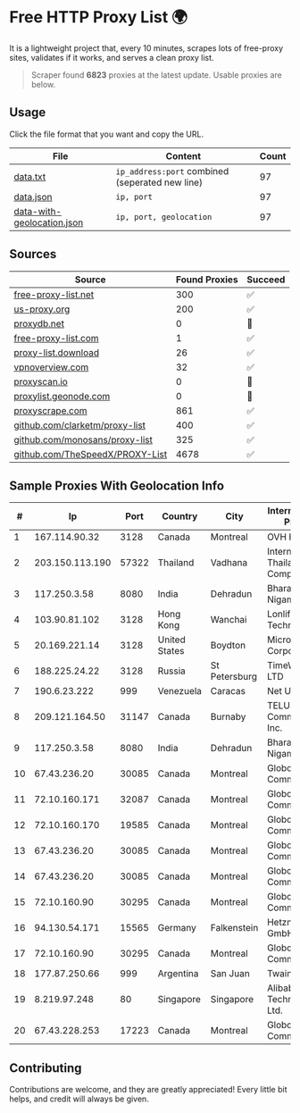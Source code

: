 
# Free HTTP Proxy List 🌍

It is a lightweight project that, every 10 minutes, scrapes lots of free-proxy sites, validates if it works, and serves a clean proxy list.


> Scraper found **6823** proxies at the latest update. Usable proxies are below.

## Usage

Click the file format that you want and copy the URL.


|File|Content|Count|
|----|-------|-----|
|[data.txt](https://raw.githubusercontent.com/themiralay/Proxy-List-World/master/data.txt)|`ip_address:port` combined (seperated new line)|97|
|[data.json](https://raw.githubusercontent.com/themiralay/Proxy-List-World/master/data.json)|`ip, port`|97|
|[data-with-geolocation.json](https://raw.githubusercontent.com/themiralay/Proxy-List-World/master/data-with-geolocation.json)|`ip, port, geolocation`|97|

## Sources

|Source|Found Proxies|Succeed|
|------|-------------|-------|
|[free-proxy-list.net](https://free-proxy-list.net)|300|✅|
|[us-proxy.org](https://www.us-proxy.org)|200|✅|
|[proxydb.net](http://proxydb.net)|0|🚫|
|[free-proxy-list.com](https://free-proxy-list.com/?page=&port=&type%5B%5D=http&type%5B%5D=https&up_time=0&search=Search)|1|✅|
|[proxy-list.download](https://www.proxy-list.download/HTTP)|26|✅|
|[vpnoverview.com](https://vpnoverview.com/privacy/anonymous-browsing/free-proxy-servers)|32|✅|
|[proxyscan.io](https://www.proxyscan.io)|0|🚫|
|[proxylist.geonode.com](https://proxylist.geonode.com/api/proxy-list?limit=300&page=1&sort_by=lastChecked&sort_type=desc&protocols=http,https)|0|🚫|
|[proxyscrape.com](https://api.proxyscrape.com/v2/?request=displayproxies&protocol=http&timeout=10000&country=all&ssl=all&anonymity=all)|861|✅|
|[github.com/clarketm/proxy-list](https://raw.githubusercontent.com/clarketm/proxy-list/master/proxy-list-raw.txt)|400|✅|
|[github.com/monosans/proxy-list](https://raw.githubusercontent.com/monosans/proxy-list/main/proxies/http.txt)|325|✅|
|[github.com/TheSpeedX/PROXY-List](https://raw.githubusercontent.com/TheSpeedX/PROXY-List/master/http.txt)|4678|✅|


## Sample Proxies With Geolocation Info

|#|Ip|Port|Country|City|Internet Service Provider|
|-|--|----|-------|----|-------------------------|
|1|167.114.90.32|3128|Canada|Montreal|OVH Hosting|
|2|203.150.113.190|57322|Thailand|Vadhana|Internet Thailand Company Ltd.|
|3|117.250.3.58|8080|India|Dehradun|Bharat Sanchar Nigam Ltd|
|4|103.90.81.102|3128|Hong Kong|Wanchai|Lonlife Technology Co.|
|5|20.169.221.14|3128|United States|Boydton|Microsoft Corporation|
|6|188.225.24.22|3128|Russia|St Petersburg|TimeWeb Co. LTD|
|7|190.6.23.222|999|Venezuela|Caracas|Net Uno|
|8|209.121.164.50|31147|Canada|Burnaby|TELUS Communications Inc.|
|9|117.250.3.58|8080|India|Dehradun|Bharat Sanchar Nigam Ltd|
|10|67.43.236.20|30085|Canada|Montreal|GloboTech Communications|
|11|72.10.160.171|32087|Canada|Montreal|GloboTech Communications|
|12|72.10.160.170|19585|Canada|Montreal|GloboTech Communications|
|13|67.43.236.20|30085|Canada|Montreal|GloboTech Communications|
|14|67.43.236.20|30085|Canada|Montreal|GloboTech Communications|
|15|72.10.160.90|30295|Canada|Montreal|GloboTech Communications|
|16|94.130.54.171|15565|Germany|Falkenstein|Hetzner Online GmbH|
|17|72.10.160.90|30295|Canada|Montreal|GloboTech Communications|
|18|177.87.250.66|999|Argentina|San Juan|Twainsat SRL|
|19|8.219.97.248|80|Singapore|Singapore|Alibaba (US) Technology Co., Ltd.|
|20|67.43.228.253|17223|Canada|Montreal|GloboTech Communications|



## Contributing

Contributions are welcome, and they are greatly appreciated! Every
little bit helps, and credit will always be given.

